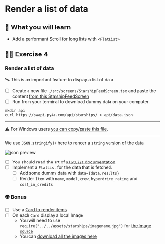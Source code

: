 # Render a list of data

## 📡 What you will learn

- Add a performant Scroll for long lists with `<FlatList>`

## 👨‍🚀 Exercise 4

### Render a list of data

🛰 This is an important feature to display a list of data.

- [ ] Create a new file `./src/screens/StarshipFeedScreen.tsx` and paste the content [from this StarshipFeedScreen](https://raw.githubusercontent.com/flexbox/react-native-workshop/main/hackathon/spacecraft/src/screens/exercice/StarshipFeedScreen.tsx)
- [ ] Run from your terminal to download dummy data on your computer.

```console
mkdir api
curl https://swapi.py4e.com/api/starships/ > api/data.json
```

---

⚠️ For Windows users [you can copy/paste this file](https://raw.githubusercontent.com/flexbox/react-native-workshop/main/hackathon/spacecraft/api/data.json).

---

We use `JSON.stringify()` here to render a `string` version of the data

![json preview](https://raw.githubusercontent.com/flexbox/react-native-workshop/main/challenges/foundation/json-version.png)

- [ ] You should read the art of [`FlatList` documentation](https://reactnative.dev/docs/flatlist)
- [ ] Implement a `FlatList` for the data that is fetched.
  - [ ] Add some dummy data with `data={data.results}`
  - [ ] Render `Item` with `name`, `model`, `crew`, `hyperdrive_rating` and `cost_in_credits`

### 👽 Bonus

- [ ] Use a [Card to render items](https://callstack.github.io/react-native-paper/card.html)
- [ ] On each `Card` display a local Image
  - You will need to use `require("../../assets/starships/imagename.jpg")` for [the Image `source`](https://reactnative.dev/docs/image)
  - You can [download all the images here](https://github.com/flexbox/react-native-bootcamp/raw/main/hackathon/spacecraft/assets/starships-pictures.zip)
